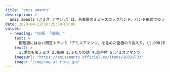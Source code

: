 ```yaml
---
title: "amis amants"
description: >-
  amis amants（アミス アマンツ）は、名古屋の２ピースロックバンド。バンド形式でのライブ活動を一時休止中。Gt.&Vo.高木勇気のソロ活動は続けております。
date: 2020-04-22T16:25:50+09:00
values:
  - heading: "CD版 「指輪」"
    text: >
      配信版にはない限定トラック「アミスアマンツ」を含めた至極の５曲入り。\1,000(税込)。
    text2: >
      1.煙草も吸えるさ 2.指輪 3.ふたりの話 4.助手席 5.アミスアマンツ
    imageUrl: "https://amisamants.official.ec/items/28329733"
    image: "/img/img-al-ring.jpg"
---
```


